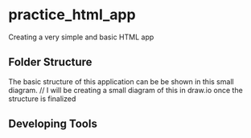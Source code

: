 # practice_html_app

Creating a very simple and basic HTML app

## Folder Structure
The basic structure of this application can be be shown in this small diagram. // I will be creating a small diagram of this in draw.io once the structure is finalized 
## Developing Tools
